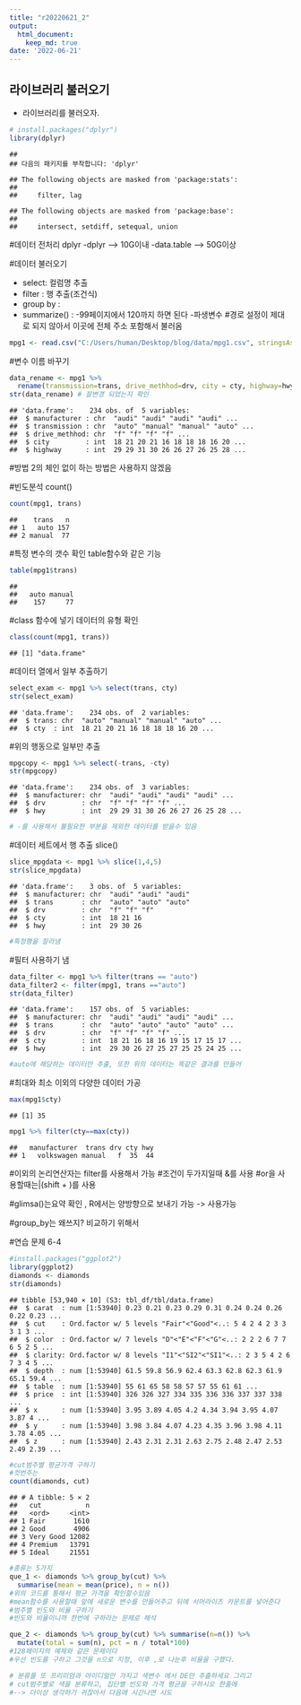 ```yaml
---
title: "r20220621_2"
output:
  html_document:
    keep_md: true
date: '2022-06-21'
---
```





## 라이브러리 불러오기
- 라이브러리를 불러오자. 


```r
# install.packages("dplyr")
library(dplyr)
```

```
## 
## 다음의 패키지를 부착합니다: 'dplyr'
```

```
## The following objects are masked from 'package:stats':
## 
##     filter, lag
```

```
## The following objects are masked from 'package:base':
## 
##     intersect, setdiff, setequal, union
```

#데이터 전처리 dplyr
-dplyr --> 10G이내
-data.table --> 50G이상

#데이터 불러오기

- select: 컬럼명 추출
- filter : 행 추출(조건식)
- group by :
- summarize() :
-99페이지에서 120까지 하면 된다
-파생변수
#경로 설정이 제대로 되지 않아서 이곳에 전체 주소 포함해서 불러옴

```r
mpg1 <- read.csv("C:/Users/human/Desktop/blog/data/mpg1.csv", stringsAsFactors = F)
```

#변수 이름 바꾸기


```r
data_rename <- mpg1 %>% 
  rename(transmission=trans, drive_methhod=drv, city = cty, highway=hwy)#줄임말 변수들을 풀어서 이름 변경
str(data_rename) # 잘변경 되었는지 확인
```

```
## 'data.frame':	234 obs. of  5 variables:
##  $ manufacturer : chr  "audi" "audi" "audi" "audi" ...
##  $ transmission : chr  "auto" "manual" "manual" "auto" ...
##  $ drive_methhod: chr  "f" "f" "f" "f" ...
##  $ city         : int  18 21 20 21 16 18 18 18 16 20 ...
##  $ highway      : int  29 29 31 30 26 26 27 26 25 28 ...
```

#방법 2의 체인 없이 하는 방법은 사용하지 않겠음

#빈도분석 count()


```r
count(mpg1, trans)
```

```
##    trans   n
## 1   auto 157
## 2 manual  77
```

#특정 변수의 갯수 확인 table함수와 같은 기능


```r
table(mpg1$trans)
```

```
## 
##   auto manual 
##    157     77
```

#class 함수에 넣기 데이터의 유형 확인


```r
class(count(mpg1, trans))
```

```
## [1] "data.frame"
```

#데이터 열에서 일부 추출하기


```r
select_exam <- mpg1 %>% select(trans, cty)
str(select_exam)
```

```
## 'data.frame':	234 obs. of  2 variables:
##  $ trans: chr  "auto" "manual" "manual" "auto" ...
##  $ cty  : int  18 21 20 21 16 18 18 18 16 20 ...
```

#위의 행동으로 일부만 추출


```r
mpgcopy <- mpg1 %>% select(-trans, -cty)
str(mpgcopy)
```

```
## 'data.frame':	234 obs. of  3 variables:
##  $ manufacturer: chr  "audi" "audi" "audi" "audi" ...
##  $ drv         : chr  "f" "f" "f" "f" ...
##  $ hwy         : int  29 29 31 30 26 26 27 26 25 28 ...
```

```r
# -를 사용해서 불필요한 부분을 제외한 데이터를 받을수 있음
```


#데이터 세트에서 행 추출 slice()


```r
slice_mpgdata <- mpg1 %>% slice(1,4,5)
str(slice_mpgdata)
```

```
## 'data.frame':	3 obs. of  5 variables:
##  $ manufacturer: chr  "audi" "audi" "audi"
##  $ trans       : chr  "auto" "auto" "auto"
##  $ drv         : chr  "f" "f" "f"
##  $ cty         : int  18 21 16
##  $ hwy         : int  29 30 26
```

```r
#특정행을 잘라냄
```

#필터 사용하기
냄

```r
data_filter <- mpg1 %>% filter(trans == "auto")
data_filter2 <- filter(mpg1, trans =="auto")
str(data_filter)
```

```
## 'data.frame':	157 obs. of  5 variables:
##  $ manufacturer: chr  "audi" "audi" "audi" "audi" ...
##  $ trans       : chr  "auto" "auto" "auto" "auto" ...
##  $ drv         : chr  "f" "f" "f" "f" ...
##  $ cty         : int  18 21 16 18 16 19 15 17 15 17 ...
##  $ hwy         : int  29 30 26 27 25 27 25 25 24 25 ...
```

```r
#auto에 해당하는 데이터만 추출, 또한 위의 데이터는 똑같은 결과를 만들어
```

#최대와 최소 이외의 다양한 데이터 가공


```r
max(mpg1$cty)
```

```
## [1] 35
```

```r
mpg1 %>% filter(cty==max(cty))
```

```
##   manufacturer  trans drv cty hwy
## 1   volkswagen manual   f  35  44
```

#이외의 논리연산자는 filter를 사용해서 가능
#조건이 두가지일때 &를 사용
#or을 사용할때는|(shift + \)를 사용

#glimsa()는요약 확인 , R에서는 양방향으로 보내기 가능 -> 사용가능

#group_by는 왜쓰지? 비교하기 위해서

#연습 문제 6-4

```r
#install.packages("ggplot2")
library(ggplot2)
diamonds <- diamonds
str(diamonds)
```

```
## tibble [53,940 × 10] (S3: tbl_df/tbl/data.frame)
##  $ carat  : num [1:53940] 0.23 0.21 0.23 0.29 0.31 0.24 0.24 0.26 0.22 0.23 ...
##  $ cut    : Ord.factor w/ 5 levels "Fair"<"Good"<..: 5 4 2 4 2 3 3 3 1 3 ...
##  $ color  : Ord.factor w/ 7 levels "D"<"E"<"F"<"G"<..: 2 2 2 6 7 7 6 5 2 5 ...
##  $ clarity: Ord.factor w/ 8 levels "I1"<"SI2"<"SI1"<..: 2 3 5 4 2 6 7 3 4 5 ...
##  $ depth  : num [1:53940] 61.5 59.8 56.9 62.4 63.3 62.8 62.3 61.9 65.1 59.4 ...
##  $ table  : num [1:53940] 55 61 65 58 58 57 57 55 61 61 ...
##  $ price  : int [1:53940] 326 326 327 334 335 336 336 337 337 338 ...
##  $ x      : num [1:53940] 3.95 3.89 4.05 4.2 4.34 3.94 3.95 4.07 3.87 4 ...
##  $ y      : num [1:53940] 3.98 3.84 4.07 4.23 4.35 3.96 3.98 4.11 3.78 4.05 ...
##  $ z      : num [1:53940] 2.43 2.31 2.31 2.63 2.75 2.48 2.47 2.53 2.49 2.39 ...
```

```r
#cut범주별 평균가격 구하기
#컷번주는
count(diamonds, cut)
```

```
## # A tibble: 5 × 2
##   cut           n
##   <ord>     <int>
## 1 Fair       1610
## 2 Good       4906
## 3 Very Good 12082
## 4 Premium   13791
## 5 Ideal     21551
```

```r
#종류는 5가지
que_1 <- diamonds %>% group_by(cut) %>% 
  summarise(mean = mean(price), n = n())
#위의 코드를 통해서 평균 가격을 확인할수있음
#mean함수를 사용할때 앞에 새로운 변수를 만들어주고 뒤에 서머라이즈 카운트를 넣어준다
#범주별 빈도와 비율 구하기
#빈도와 비율이니까 한번에 구하라는 문제로 해석

que_2 <- diamonds %>% group_by(cut) %>% summarise(n=n()) %>% 
  mutate(total = sum(n), pct = n / total*100)
#128페이지의 예제와 같은 문제이다
#우선 빈도를 구하고 그것을 n으로 지정, 이후 ,로 나눈후 비율을 구했다.

# 분류를 또 프리미엄과 아이디얼만 가지고 색변수 에서 DE만 추출하세요 그리고
# cut범주별로 색을 분류하고, 집단별 빈도와 가격 평균을 구하시오 한줄에
#--> 더이상 생각하기 귀찮아서 다음에 시간나면 시도
```




